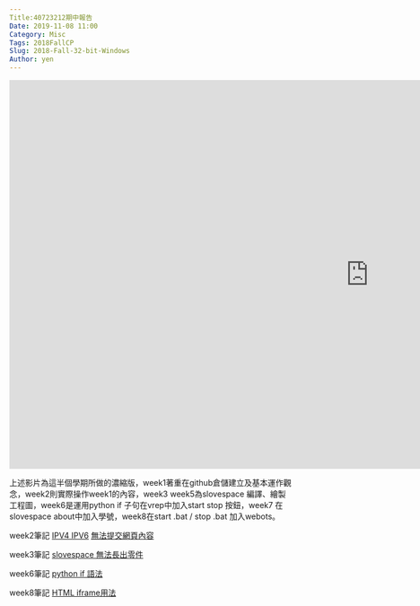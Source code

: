 ```yaml
---
Title:40723212期中報告
Date: 2019-11-08 11:00
Category: Misc
Tags: 2018FallCP
Slug: 2018-Fall-32-bit-Windows
Author: yen
---
```



<iframe width="1280" height="693" src="https://www.youtube.com/embed/seU6aQbbjR0" frameborder="0" allow="accelerometer; autoplay; encrypted-media; gyroscope; picture-in-picture" allowfullscreen></iframe>

上述影片為這半個學期所做的濃縮版，week1著重在github倉儲建立及基本運作觀念，week2則實際操作week1的內容，week3 week5為slovespace 編譯、繪製工程圖，week6是運用python if 子句在vrep中加入start stop 按鈕，week7 在slovespace about中加入學號，week8在start .bat / stop .bat 加入webots。
   
week2筆記
[IPV4 IPV6](https://s40723212.github.io/cad2019/content/IPV4%E8%88%87IPV6%E4%B9%8B%E9%96%93%E5%B7%AE%E7%95%B0.html)
[無法提交網頁內容](https://s40723212.github.io/cad2019/content/%E7%84%A1%E6%B3%95%E6%8F%90%E4%BA%A4%E8%BF%91%E7%AB%AF%E7%B6%B2%E9%A0%81%E6%89%80%E7%B7%A8%E8%BC%AF%E4%B9%8B%E5%85%A7%E5%AE%B9.html)
   
week3筆記
   [slovespace 無法長出零件](https://s40723212.github.io/cad2019/content/solvespace%20%E7%84%A1%E6%B3%95%E9%95%B7%E5%87%BA%E5%AF%A6%E9%AB%94%E9%9B%B6%E4%BB%B6.html)
   
week6筆記
   [python if 語法](https://s40723212.github.io/cad2019/content/python%20if%20%E8%AA%9E%E6%B3%95.html)
   
week8筆記
   [HTML  iframe用法](https://s40723212.github.io/cad2019/content/HTML%E3%80%80iframe%E7%94%A8%E6%B3%95.html)

<!-- PELICAN_END_SUMMARY -->



